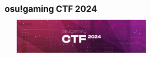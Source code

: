 # osu!gaming CTF 2024

<figure><img src="../../.gitbook/assets/image.png" alt=""><figcaption></figcaption></figure>
